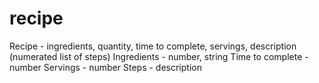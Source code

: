# recipe
Recipe - ingredients, quantity, time to complete, servings, description (numerated list of steps)
Ingredients - number, string
Time to complete - number
Servings - number
Steps - description
